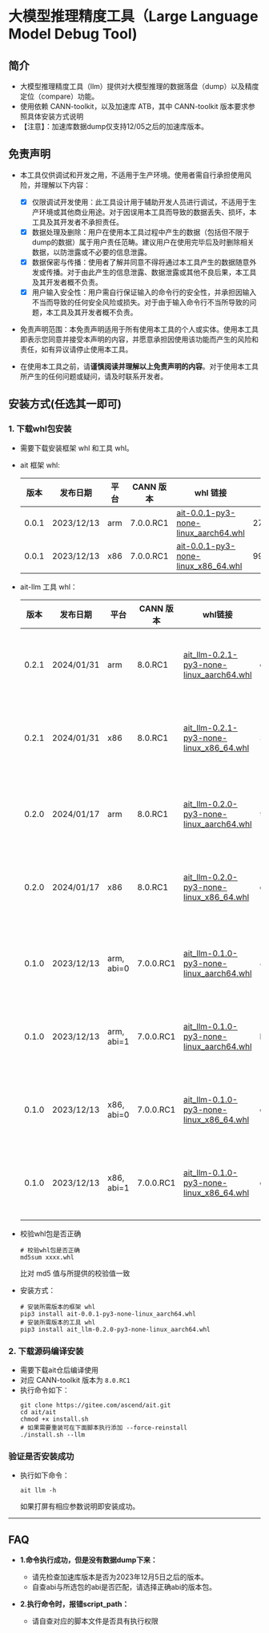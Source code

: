 # 大模型推理精度工具（Large Language Model Debug Tool)

## 简介

- 大模型推理精度工具（llm）提供对大模型推理的数据落盘（dump）以及精度定位（compare）功能。
- 使用依赖 CANN-toolkit，以及加速库 ATB，其中 CANN-toolkit 版本要求参照具体安装方式说明
- 【注意】：加速库数据dump仅支持12/05之后的加速库版本。

## 免责声明

- 本工具仅供调试和开发之用，不适用于生产环境。使用者需自行承担使用风险，并理解以下内容：

  - [X] 仅限调试开发使用：此工具设计用于辅助开发人员进行调试，不适用于生产环境或其他商业用途。对于因误用本工具而导致的数据丢失、损坏，本工具及其开发者不承担责任。
  - [X] 数据处理及删除：用户在使用本工具过程中产生的数据（包括但不限于dump的数据）属于用户责任范畴。建议用户在使用完毕后及时删除相关数据，以防泄露或不必要的信息泄露。
  - [X] 数据保密与传播：使用者了解并同意不得将通过本工具产生的数据随意外发或传播。对于由此产生的信息泄露、数据泄露或其他不良后果，本工具及其开发者概不负责。
  - [X] 用户输入安全性：用户需自行保证输入的命令行的安全性，并承担因输入不当而导致的任何安全风险或损失。对于由于输入命令行不当所导致的问题，本工具及其开发者概不负责。
- 免责声明范围：本免责声明适用于所有使用本工具的个人或实体。使用本工具即表示您同意并接受本声明的内容，并愿意承担因使用该功能而产生的风险和责任，如有异议请停止使用本工具。
- 在使用本工具之前，请**谨慎阅读并理解以上免责声明的内容**。对于使用本工具所产生的任何问题或疑问，请及时联系开发者。

## 安装方式(任选其一即可)

### 1. 下载whl包安装

- 需要下载安装框架 whl 和工具 whl。
- ait 框架 whl:

  | 版本  | 发布日期   | 平台 | CANN 版本 | whl 链接                                                                                                                                      | MD5 校验码                       |
  | ----- | ---------- | ---- | --------- | --------------------------------------------------------------------------------------------------------------------------------------------- | -------------------------------- |
  | 0.0.1 | 2023/12/13 | arm  | 7.0.0.RC1 | [ait-0.0.1-py3-none-linux_aarch64.whl](https://ais-bench.obs.cn-north-4.myhuaweicloud.com/compare/20231213/ait-0.0.1-py3-none-linux_aarch64.whl) | 271051e901bb3513c7a0edbd1e096cb2 |
  | 0.0.1 | 2023/12/13 | x86  | 7.0.0.RC1 | [ait-0.0.1-py3-none-linux_x86_64.whl](https://ais-bench.obs.cn-north-4.myhuaweicloud.com/compare/20231213/ait-0.0.1-py3-none-linux_x86_64.whl)   | 9903fa06b9ff76cba667abf0cbc4da50 |
- ait-llm 工具 whl：

  | 版本  | 发布日期   | 平台       | CANN 版本 | whl链接                                                                                                                                                    | MD5 校验码                       | 新增特性                                                                                                                           |
  | ----- | ---------- | ---------- | --------- | ---------------------------------------------------------------------------------------------------------------------------------------------------------- | -------------------------------- | ---------------------------------------------------------------------------------------------------------------------------------- |
  | 0.2.1 | 2024/01/31 | arm        | 8.0.RC1   | [ait_llm-0.2.1-py3-none-linux_aarch64.whl](https://ais-bench.obs.cn-north-4.myhuaweicloud.com/compare/20240131/ait_llm-0.2.1-py3-none-linux_aarch64.whl)      | e3ac2e79edc8dbd2f67dce0bab9169b0 | [llm大模型推理精度工具功能说明_v0.2.1](..\..\docs\llm\llm大模型推理精度工具功能说明_v0.2.1.md)                                        |
  | 0.2.1 | 2024/01/31 | x86        | 8.0.RC1   | [ait_llm-0.2.1-py3-none-linux_x86_64.whl](https://ais-bench.obs.cn-north-4.myhuaweicloud.com/compare/20240131/ait_llm-0.2.1-py3-none-linux_x86_64.whl)        | 3b1a8045a133d5a63900638dddf90e49 | [llm大模型推理精度工具功能说明_v0.2.1](..\..\docs\llm\llm大模型推理精度工具功能说明_v0.2.1.md) |
  |       |            |            |           |                                                                                                                                                            |                                  |                                                                                                                                    |
  | 0.2.0 | 2024/01/17 | arm        | 8.0.RC1   | [ait_llm-0.2.0-py3-none-linux_aarch64.whl](https://ais-bench.obs.cn-north-4.myhuaweicloud.com/compare/20240117/ait_llm-0.2.0-py3-none-linux_aarch64.whl)      | 99b94bf7edd57b63a6e23b987d24f364 | [llm大模型推理精度工具功能说明_v0.2.0](https://gitee.com/ascend/ait/tree/master/ait/docs/llm/llm大模型推理精度工具功能说明_v0.2.0.md) |
  | 0.2.0 | 2024/01/17 | x86        | 8.0.RC1   | [ait_llm-0.2.0-py3-none-linux_x86_64.whl](https://ais-bench.obs.cn-north-4.myhuaweicloud.com/compare/20240117/ait_llm-0.2.0-py3-none-linux_x86_64.whl)        | dec5757afedfea8848c5db1bfad3d76c | [llm大模型推理精度工具功能说明_v0.2.0](https://gitee.com/ascend/ait/tree/master/ait/docs/llm/llm大模型推理精度工具功能说明_v0.2.0.md) |
  |       |            |            |           |                                                                                                                                                            |                                  |                                                                                                                                    |
  | 0.1.0 | 2023/12/13 | arm, abi=0 | 7.0.0.RC1 | [ait_llm-0.1.0-py3-none-linux_aarch64.whl](https://ais-bench.obs.cn-north-4.myhuaweicloud.com/compare/20231226/ABI0/ait_llm-0.1.0-py3-none-linux_aarch64.whl) | 48215f3ce18881f60beab6fad88ce30a | [llm大模型推理精度工具功能说明_v0.1.0](https://gitee.com/ascend/ait/tree/master/ait/docs/llm/llm大模型推理精度工具功能说明_v0.1.0.md) |
  | 0.1.0 | 2023/12/13 | arm, abi=1 | 7.0.0.RC1 | [ait_llm-0.1.0-py3-none-linux_aarch64.whl](https://ais-bench.obs.cn-north-4.myhuaweicloud.com/compare/20231226/ABI1/ait_llm-0.1.0-py3-none-linux_aarch64.whl) | b96e8e7e4786f1abcbec1458ca3ede5d | [llm大模型推理精度工具功能说明_v0.1.0](https://gitee.com/ascend/ait/tree/master/ait/docs/llm/llm大模型推理精度工具功能说明_v0.1.0.md) |
  | 0.1.0 | 2023/12/13 | x86, abi=0 | 7.0.0.RC1 | [ait_llm-0.1.0-py3-none-linux_x86_64.whl](https://ais-bench.obs.cn-north-4.myhuaweicloud.com/compare/20231226/ABI0/ait_llm-0.1.0-py3-none-linux_x86_64.whl)   | c605e9d50891632a09b21e90403b5b96 | [llm大模型推理精度工具功能说明_v0.1.0](https://gitee.com/ascend/ait/tree/master/ait/docs/llm/llm大模型推理精度工具功能说明_v0.1.0.md) |
  | 0.1.0 | 2023/12/13 | x86, abi=1 | 7.0.0.RC1 | [ait_llm-0.1.0-py3-none-linux_x86_64.whl](https://ais-bench.obs.cn-north-4.myhuaweicloud.com/compare/20231226/ABI1/ait_llm-0.1.0-py3-none-linux_x86_64.whl)   | ea88611dc4358f51a47f7659a36d5a48 | [llm大模型推理精度工具功能说明_v0.1.0](https://gitee.com/ascend/ait/tree/master/ait/docs/llm/llm大模型推理精度工具功能说明_v0.1.0.md) |
- 校验whl包是否正确

  ```
  # 校验whl包是否正确
  md5sum xxxx.whl
  ```

  比对 md5 值与所提供的校验值一致
- 安装方式：

  ```
  # 安装所需版本的框架 whl
  pip3 install ait-0.0.1-py3-none-linux_aarch64.whl
  # 安装所需版本的工具 whl
  pip3 install ait_llm-0.2.0-py3-none-linux_aarch64.whl
  ```

### 2. 下载源码编译安装

- 需要下载ait仓后编译使用
- 对应 CANN-toolkit 版本为 `8.0.RC1`
- 执行命令如下：
  ```
  git clone https://gitee.com/ascend/ait.git
  cd ait/ait
  chmod +x install.sh
  # 如果需要重装可在下面脚本执行添加 --force-reinstall
  ./install.sh --llm
  ```

### 验证是否安装成功

- 执行如下命令：

  ```
  ait llm -h
  ```

  如果打屏有相应参数说明即安装成功。

---

## FAQ

- **1.命令执行成功，但是没有数据dump下来：**

  - 请先检查加速库版本是否为2023年12月5日之后的版本。
  - 自查abi与所选包的abi是否匹配，请选择正确abi的版本包。
- **2.执行命令时，报错script_path：**

  - 请自查对应的脚本文件是否具有执行权限
